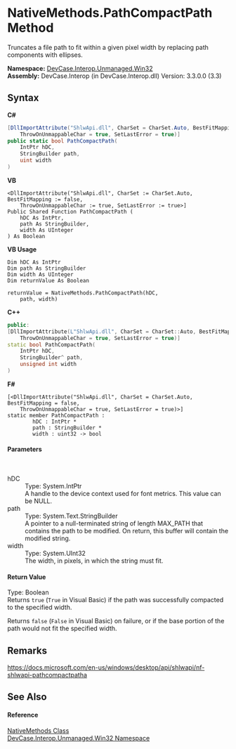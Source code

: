 # NativeMethods.PathCompactPath Method 
 

Truncates a file path to fit within a given pixel width by replacing path components with ellipses.

**Namespace:**&nbsp;<a href="N_DevCase_Interop_Unmanaged_Win32">DevCase.Interop.Unmanaged.Win32</a><br />**Assembly:**&nbsp;DevCase.Interop (in DevCase.Interop.dll) Version: 3.3.0.0 (3.3)

## Syntax

**C#**<br />
``` C#
[DllImportAttribute("ShlwApi.dll", CharSet = CharSet.Auto, BestFitMapping = false, 
	ThrowOnUnmappableChar = true, SetLastError = true)]
public static bool PathCompactPath(
	IntPtr hDC,
	StringBuilder path,
	uint width
)
```

**VB**<br />
``` VB
<DllImportAttribute("ShlwApi.dll", CharSet := CharSet.Auto, BestFitMapping := false, 
	ThrowOnUnmappableChar := true, SetLastError := true>]
Public Shared Function PathCompactPath ( 
	hDC As IntPtr,
	path As StringBuilder,
	width As UInteger
) As Boolean
```

**VB Usage**<br />
``` VB Usage
Dim hDC As IntPtr
Dim path As StringBuilder
Dim width As UInteger
Dim returnValue As Boolean

returnValue = NativeMethods.PathCompactPath(hDC, 
	path, width)
```

**C++**<br />
``` C++
public:
[DllImportAttribute(L"ShlwApi.dll", CharSet = CharSet::Auto, BestFitMapping = false, 
	ThrowOnUnmappableChar = true, SetLastError = true)]
static bool PathCompactPath(
	IntPtr hDC, 
	StringBuilder^ path, 
	unsigned int width
)
```

**F#**<br />
``` F#
[<DllImportAttribute("ShlwApi.dll", CharSet = CharSet.Auto, BestFitMapping = false, 
	ThrowOnUnmappableChar = true, SetLastError = true)>]
static member PathCompactPath : 
        hDC : IntPtr * 
        path : StringBuilder * 
        width : uint32 -> bool 

```


#### Parameters
&nbsp;<dl><dt>hDC</dt><dd>Type: System.IntPtr<br />A handle to the device context used for font metrics. This value can be NULL.</dd><dt>path</dt><dd>Type: System.Text.StringBuilder<br />A pointer to a null-terminated string of length MAX_PATH that contains the path to be modified. On return, this buffer will contain the modified string.</dd><dt>width</dt><dd>Type: System.UInt32<br />The width, in pixels, in which the string must fit.</dd></dl>

#### Return Value
Type: Boolean<br />Returns `true` (`True` in Visual Basic) if the path was successfully compacted to the specified width. 

 Returns `false` (`False` in Visual Basic) on failure, or if the base portion of the path would not fit the specified width.

## Remarks
<a href="https://docs.microsoft.com/en-us/windows/desktop/api/shlwapi/nf-shlwapi-pathcompactpatha" target="_blank">https://docs.microsoft.com/en-us/windows/desktop/api/shlwapi/nf-shlwapi-pathcompactpatha</a>

## See Also


#### Reference
<a href="T_DevCase_Interop_Unmanaged_Win32_NativeMethods">NativeMethods Class</a><br /><a href="N_DevCase_Interop_Unmanaged_Win32">DevCase.Interop.Unmanaged.Win32 Namespace</a><br />